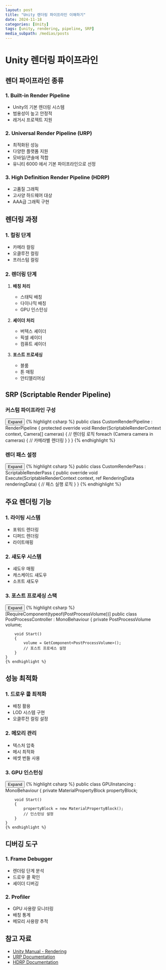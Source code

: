 ```yaml
---
layout: post
title: "Unity 렌더링 파이프라인 이해하기"
date: 2024-11-18
categories: [Unity]
tags: [unity, rendering, pipeline, SRP]
media_subpath: /medias/posts
---
```


# Unity 렌더링 파이프라인

## 렌더 파이프라인 종류

### 1. Built-in Render Pipeline
- Unity의 기본 렌더링 시스템
- 범용성이 높고 안정적
- 레거시 프로젝트 지원

### 2. Universal Render Pipeline (URP)
- 최적화된 성능
- 다양한 플랫폼 지원
- 모바일/콘솔에 적합
- 유니티 6000 에서 기본 파이프라인으로 선정

### 3. High Definition Render Pipeline (HDRP)
- 고품질 그래픽
- 고사양 하드웨어 대상
- AAA급 그래픽 구현

## 렌더링 과정

### 1. 컬링 단계
- 카메라 컬링
- 오클루전 컬링
- 프러스텀 컬링

### 2. 렌더링 단계
1. **배칭 처리**
   - 스태틱 배칭
   - 다이나믹 배칭
   - GPU 인스턴싱

2. **셰이더 처리**
   - 버텍스 셰이더
   - 픽셀 셰이더
   - 컴퓨트 셰이더

3. **포스트 프로세싱**
   - 블룸
   - 톤 매핑
   - 안티앨리어싱

## SRP (Scriptable Render Pipeline)

### 커스텀 파이프라인 구성
<div class="code-block-container">
    <button class="code-toggle">Expand</button>
    {% highlight csharp %}
    public class CustomRenderPipeline : RenderPipeline
    {
        protected override void Render(ScriptableRenderContext context, Camera[] cameras)
        {
            // 렌더링 로직
            foreach (Camera camera in cameras)
            {
                // 카메라별 렌더링
            }
        }
    }
    {% endhighlight %}
</div>

### 렌더 패스 설정
<div class="code-block-container">
    <button class="code-toggle">Expand</button>
    {% highlight csharp %}
    public class CustomRenderPass : ScriptableRenderPass
    {
        public override void Execute(ScriptableRenderContext context, ref RenderingData renderingData)
        {
            // 패스 실행 로직
        }
    }
    {% endhighlight %}
</div>

## 주요 렌더링 기능

### 1. 라이팅 시스템
- 포워드 렌더링
- 디퍼드 렌더링
- 라이트매핑

### 2. 섀도우 시스템
- 섀도우 매핑
- 캐스케이드 섀도우
- 소프트 섀도우

### 3. 포스트 프로세싱 스택
<div class="code-block-container">
    <button class="code-toggle">Expand</button>
    {% highlight csharp %}
    [RequireComponent(typeof(PostProcessVolume))]
    public class PostProcessController : MonoBehaviour
    {
        private PostProcessVolume volume;
        
        void Start()
        {
            volume = GetComponent<PostProcessVolume>();
            // 포스트 프로세스 설정
        }
    }
    {% endhighlight %}
</div>

## 성능 최적화

### 1. 드로우 콜 최적화
- 배칭 활용
- LOD 시스템 구현
- 오클루전 컬링 설정

### 2. 메모리 관리
- 텍스처 압축
- 메시 최적화
- 에셋 번들 사용

### 3. GPU 인스턴싱
<div class="code-block-container">
    <button class="code-toggle">Expand</button>
    {% highlight csharp %}
    public class GPUInstancing : MonoBehaviour
    {
        private MaterialPropertyBlock propertyBlock;
        
        void Start()
        {
            propertyBlock = new MaterialPropertyBlock();
            // 인스턴싱 설정
        }
    }
    {% endhighlight %}
</div>

## 디버깅 도구

### 1. Frame Debugger
- 렌더링 단계 분석
- 드로우 콜 확인
- 셰이더 디버깅

### 2. Profiler
- GPU 사용량 모니터링
- 배칭 통계
- 메모리 사용량 추적

## 참고 자료
- [Unity Manual - Rendering](https://docs.unity3d.com/Manual/Graphics.html)
- [URP Documentation](https://docs.unity3d.com/Packages/com.unity.render-pipelines.universal@latest)
- [HDRP Documentation](https://docs.unity3d.com/Packages/com.unity.render-pipelines.high-definition@latest)
